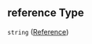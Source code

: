 ## reference Type

`string` ([Reference](iea43\_anemometer_calibration-properties-customer-properties-reference.md))
